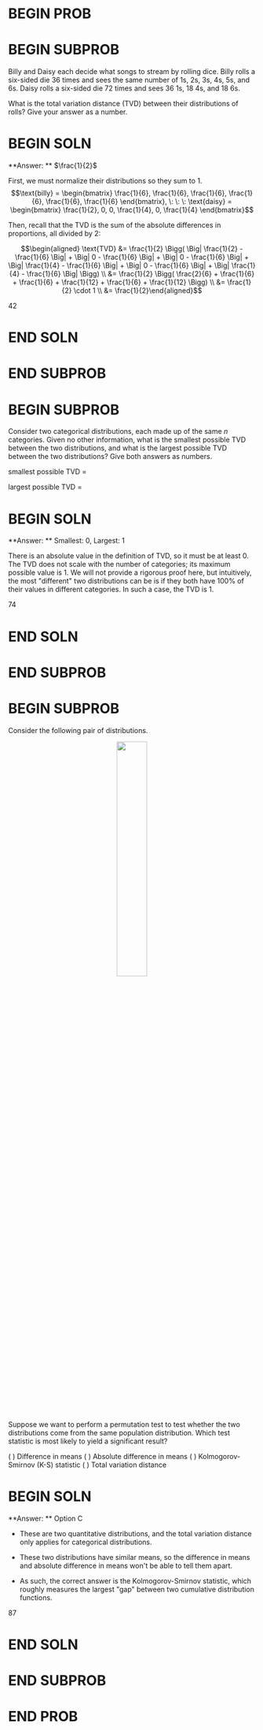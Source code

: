 # BEGIN PROB

# BEGIN SUBPROB

Billy and Daisy each decide what songs to stream by rolling
dice. Billy rolls a six-sided die 36 times and sees the same number of
1s, 2s, 3s, 4s, 5s, and 6s. Daisy rolls a six-sided die 72 times and
sees 36 1s, 18 4s, and 18 6s.

What is the total variation distance (TVD) between their distributions
of rolls? Give your answer as a number.

# BEGIN SOLN

**Answer: ** $\frac{1}{2}$

First, we must normalize their distributions so they sum to 1.
$$\text{billy} = \begin{bmatrix} \frac{1}{6}, \frac{1}{6}, \frac{1}{6}, \frac{1}{6}, \frac{1}{6}, \frac{1}{6} \end{bmatrix}, \: \: \: \text{daisy} = \begin{bmatrix} \frac{1}{2}, 0, 0, \frac{1}{4}, 0, \frac{1}{4} \end{bmatrix}$$

Then, recall that the TVD is the sum of the absolute differences in
proportions, all divided by 2:

$$\begin{aligned}
\text{TVD} &= \frac{1}{2} \Bigg( \Big| \frac{1}{2} - \frac{1}{6} \Big| + \Big| 0 - \frac{1}{6} \Big| +  \Big| 0 - \frac{1}{6} \Big|  +  \Big| \frac{1}{4} - \frac{1}{6} \Big| +  \Big| 0 - \frac{1}{6} \Big| +  \Big| \frac{1}{4} - \frac{1}{6} \Big|    \Bigg) \\
&= \frac{1}{2} \Bigg( \frac{2}{6} + \frac{1}{6} + \frac{1}{6} + \frac{1}{12} + \frac{1}{6} + \frac{1}{12} \Bigg) \\
&= \frac{1}{2} \cdot 1 \\
&= \frac{1}{2}\end{aligned}$$

<average>42</average>

# END SOLN

# END SUBPROB

# BEGIN SUBPROB

Consider two categorical distributions, each made up of the
same $n$ categories. Given no other information, what is the smallest
possible TVD between the two distributions, and what is the largest
possible TVD between the two distributions? Give both answers as
numbers.

smallest possible TVD =

largest possible TVD =

# BEGIN SOLN

**Answer: ** Smallest: 0, Largest: 1

There is an absolute value in the definition of TVD, so it must be at
least 0. The TVD does not scale with the number of categories; its
maximum possible value is 1. We will not provide a rigorous proof here,
but intuitively, the most "different\" two distributions can be is if
they both have 100% of their values in different categories. In such a
case, the TVD is 1.

<average>74</average>

# END SOLN

# END SUBPROB

# BEGIN SUBPROB

Consider the following pair of distributions.

<center><img src='../assets/images/sp22-final/dists.png' width=35%></center>

Suppose we want to perform a permutation test to test whether the two
distributions come from the same population distribution. Which test
statistic is most likely to yield a significant result?

( ) Difference in means
( ) Absolute difference in means
( ) Kolmogorov-Smirnov (K-S) statistic
( ) Total variation distance

# BEGIN SOLN

**Answer: ** Option C

-   These are two quantitative distributions, and the total variation
    distance only applies for categorical distributions.

-   These two distributions have similar means, so the difference in
    means and absolute difference in means won't be able to tell them
    apart.

-   As such, the correct answer is the Kolmogorov-Smirnov statistic,
    which roughly measures the largest "gap\" between two cumulative
    distribution functions.

<average>87</average>

# END SOLN

# END SUBPROB

# END PROB